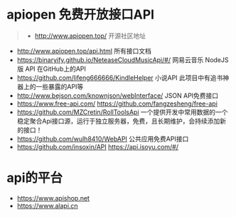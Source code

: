# apiopen  免费开放接口API
>  - http://www.apiopen.top/  开源社区地址
  - http://www.apiopen.top/api.html  所有接口文档
  - https://binaryify.github.io/NeteaseCloudMusicApi/#/   网易云音乐 NodeJS 版 API 在GitHub上的API
  - https://github.com/lifeng666666/KindleHelper  小说API 此项目中有追书神器上的一些暴露的API等
  - http://www.bejson.com/knownjson/webInterface/  JSON API免费接口
  - https://www.free-api.com/ https://github.com/fangzesheng/free-api
  - https://github.com/MZCretin/RollToolsApi 一个提供开发中常用数据的一个稳定聚合Api接口源，运行于独立服务器，免费，且长期维护，会持续添加新的接口！
  - https://github.com/wulh8410/WebAPI 公共应用免费API接口
  - https://github.com/insoxin/API  https://api.isoyu.com/#/ 
  
# api的平台
 - https://www.apishop.net
 - https://www.alapi.cn
